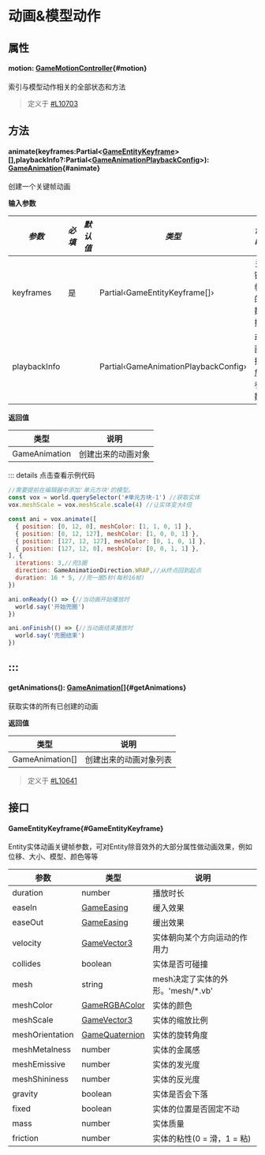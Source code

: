 <script setup>
import '/style.css'
</script>
# 动画&模型动作
## 属性

#### <font id="API" />motion<font id="Type">: [GameMotionController](/GameMotionController/index)</font>{#motion} 

索引与模型动作相关的全部状态和方法

> 定义于 [#L10703](https://github.com/box3lab/arena_dts/blob/main/GameAPI.d.ts#L10703)


## 方法

#### <font id="API" />animate(<font id="Type">keyframes:Partial<[GameEntityKeyframe](./animate#GameEntityKeyframe)>[],playbackInfo?:Partial<[GameAnimationPlaybackConfig](/GameWorld/animate#GameAnimationPlaybackConfig)></font>)<font id="Type">: [GameAnimation](https://www.yuque.com/box3lab/api/crd9b8smvgh8s0ek)</font>{#animate}
创建一个关键帧动画

**输入参数**

| _**参数**_ | **_必填_** | **_默认值_** | **_类型_** | **_说明_** |
| --- | --- | --- | --- | --- |
| keyframes | 是 | | Partial‹GameEntityKeyframe[]› | 关键帧的数据 |
| playbackInfo | | | Partial‹GameAnimationPlaybackConfig› | 动画播放参数 |

**返回值**

| **类型** | **说明** |
| --- | --- |
| GameAnimation | 创建出来的动画对象 |

::: details 点击查看示例代码
```javascript
//需要提前在编辑器中添加'单元方块'的模型。 
const vox = world.querySelector('#单元方块-1') //获取实体
vox.meshScale = vox.meshScale.scale(4) //让实体变大4倍

const ani = vox.animate([
  { position: [0, 12, 0], meshColor: [1, 1, 0, 1] },
  { position: [0, 12, 127], meshColor: [1, 0, 0, 1] },
  { position: [127, 12, 127], meshColor: [0, 1, 0, 1] },
  { position: [127, 12, 0], meshColor: [0, 0, 1, 1] },
], {
  iterations: 3,//兜3圈
  direction: GameAnimationDirection.WRAP,//从终点回到起点
  duration: 16 * 5, //兜一圈5秒(每秒16帧)
})

ani.onReady(() => {//当动画开始播放时
  world.say('开始兜圈')
})

ani.onFinish(() => {//当动画结束播放时
  world.say('兜圈结束')
})
```
:::
---
#### <font id="API" />getAnimations()<font id="Type">: [GameAnimation](https://www.yuque.com/box3lab/api/crd9b8smvgh8s0ek)[]</font>{#getAnimations}
获取实体的所有已创建的动画


**返回值**

| **类型** | **说明** |
| --- | --- |
| GameAnimation[] | 创建出来的动画对象列表 |


> 定义于 [#L10641](https://github.com/box3lab/arena_dts/blob/main/GameAPI.d.ts#L10641)



## 接口

#### <font id="API" />GameEntityKeyframe{#GameEntityKeyframe}
Entity实体动画关键帧参数，可对Entity除音效外的大部分属性做动画效果，例如位移、大小、模型、颜色等等

| **参数** | **类型** | **说明** |
| --- | --- | --- |
| duration | number | 播放时长 |
| easeIn | [GameEasing](/GameWorld/animate#GameEasing) | 缓入效果 |
| easeOut | [GameEasing](/GameWorld/animate#GameEasing) | 缓出效果 |
| velocity | [GameVector3](https://www.yuque.com/box3lab/api/sug8utrs043aep5v) | 实体朝向某个方向运动的作用力 |
| collides | boolean | 实体是否可碰撞 |
| mesh | string | mesh决定了实体的外形。'mesh/*.vb' |
| meshColor | [GameRGBAColor](https://www.yuque.com/box3lab/api/hlidmzg26mskni2e) | 实体的颜色 |
| meshScale | [GameVector3](https://www.yuque.com/box3lab/api/sug8utrs043aep5v) | 实体的缩放比例 |
| meshOrientation | [GameQuaternion](https://www.yuque.com/box3lab/api/fnpgxl0r4wrgl3rg) | 实体的旋转角度 |
| meshMetalness | number | 实体的金属感 |
| meshEmissive | number | 实体的发光度 |
| meshShininess | number | 实体的反光度 |
| gravity | boolean | 实体是否会下落 |
| fixed | boolean | 实体的位置是否固定不动 |
| mass | number | 实体质量 |
| friction | number | 实体的粘性(0 = 滑，1 = 粘) |

